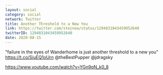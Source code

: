 ```yaml
---
layout: social
category: social
network: Twitter
title: Another Threshold to a New You
link: https://twitter.com/steinea/status/1294831043459952640
twitterID: 1294831043459952640
date: 2020-08-15
---
```


"failure in the eyes of Wanderhome is just another threshold to a new you" https://t.co/SiuEQ1oUrn @theBestPupper @jdragsky

<https://www.youtube.com/watch?v=YGn9qN_k0_8>
